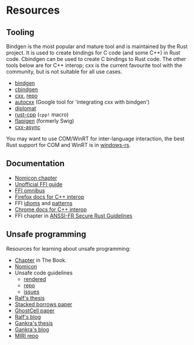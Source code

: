 # Resources

## Tooling

Bindgen is the most popular and mature tool and is maintained by the Rust project. It is used to create bindings for C code (and some C++) in Rust code. Cbindgen can be used to create C bindings to Rust code. The other tools below are for C++ interop; cxx is the current favourite tool with the community, but is not suitable for all use cases.

* [bindgen](https://github.com/rust-lang/rust-bindgen)
* [cbindgen](https://github.com/eqrion/cbindgen)
* [cxx](https://cxx.rs/), [repo](https://github.com/dtolnay/cxx)
* [autocxx](https://github.com/google/autocxx) (Google tool for 'integrating cxx with bindgen')
* [diplomat](https://github.com/rust-diplomat/diplomat)
* [rust-cpp](https://github.com/mystor/rust-cpp) (`cpp!` macro)
* [flapigen](https://github.com/Dushistov/flapigen-rs) (formerly Swig)
* [cxx-async](https://github.com/pcwalton/cxx-async)

You may want to use COM/WinRT for inter-language interaction, the best Rust support for COM and WinRT is in [windows-rs](https://github.com/microsoft/windows-rs/).

## Documentation

* [Nomicon chapter](https://doc.rust-lang.org/nomicon/ffi.html)
* [Unofficial FFI guide](https://michael-f-bryan.github.io/rust-ffi-guide/)
* [FFI omnibus](http://jakegoulding.com/rust-ffi-omnibus/)
* [Firefox docs for C++ interop](https://firefox-source-docs.mozilla.org/writing-rust-code/ffi.html)
* FFI [idioms](https://rust-unofficial.github.io/patterns/idioms/ffi/intro.html) and [patterns](https://rust-unofficial.github.io/patterns/patterns/ffi/intro.html)
* [Chrome docs for C++ interop](https://www.chromium.org/Home/chromium-security/memory-safety/rust-and-c-interoperability/)
* FFI chapter in [ANSSI-FR Secure Rust Guidelines](https://anssi-fr.github.io/rust-guide/07_ffi.html)

## Unsafe programming

Resources for learning about unsafe programming:

* [Chapter](https://doc.rust-lang.org/book/ch19-01-unsafe-rust.html) in The Book.
* [Nomicon](https://doc.rust-lang.org/nomicon)
* Unsafe code guidelines
  - [rendered](https://rust-lang.github.io/unsafe-code-guidelines)
  - [repo](https://github.com/rust-lang/unsafe-code-guidelines)
  - [issues](https://github.com/rust-lang/unsafe-code-guidelines/issues)
* [Ralf's thesis](https://publikationen.sulb.uni-saarland.de/handle/20.500.11880/29647)
* [Stacked borrows paper](https://plv.mpi-sws.org/rustbelt/stacked-borrows/paper.pdf)
* [GhostCell paper](http://plv.mpi-sws.org/rustbelt/ghostcell/paper.pdf)
* [Ralf's blog](https://www.ralfj.de/blog/)
* [Gankra's thesis](https://gankra.github.io/blah/papers/thesis.pdf)
* [Gankra's blog](https://gankra.github.io/blah/#articles)
* [MIRI repo](https://github.com/rust-lang/miri/)
